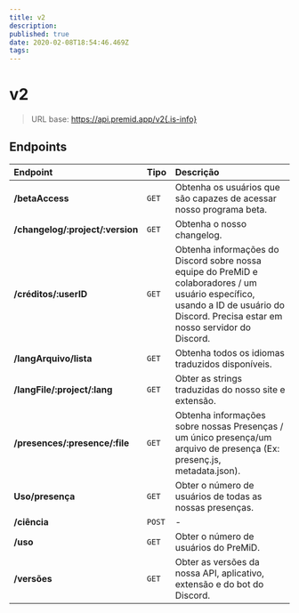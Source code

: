 ```yaml
---
title: v2
description:
published: true
date: 2020-02-08T18:54:46.469Z
tags:
---
```


# v2

> URL base: https://api.premid.app/v2{.is-info}


## Endpoints

<table>
  <thead>
    <tr>
      <th style="text-align:left">Endpoint</th>
      <th style="text-align:left">Tipo</th>
      <th style="text-align:left">Descrição</th>
    </tr>
  </thead>
  <tbody>
    <tr>
      <td style="text-align:left"><b>/betaAccess</b>
      </td>
      <td style="text-align:left"><code>GET</code></td>
      <td style="text-align:left">Obtenha os usuários que são capazes de acessar nosso programa beta.</td>
    </tr>
    <tr>
      <td style="text-align:left"><b>/changelog/:project/:version</b>
      </td>
      <td style="text-align:left"><code>GET</code></td>
      <td style="text-align:left">Obtenha o nosso changelog.</td>
    </tr>
    <tr>
      <td style="text-align:left"><b>/créditos/:userID</b>
      </td>
      <td style="text-align:left"><code>GET</code></td>
      <td style="text-align:left">Obtenha informações do Discord sobre nossa equipe do PreMiD e colaboradores / um usuário específico, usando a ID de usuário do Discord. Precisa estar em nosso servidor do Discord.</td>
    </tr>
    <tr>
      <td style="text-align:left"><b>/langArquivo/lista</b>
      </td>
      <td style="text-align:left"><code>GET</code></td>
      <td style="text-align:left">Obtenha todos os idiomas traduzidos disponíveis.</td>
    </tr>
    <tr>
      <td style="text-align:left"><b>/langFile/:project/:lang</b>
      </td>
      <td style="text-align:left"><code>GET</code></td>
      <td style="text-align:left">Obter as strings traduzidas do nosso site e extensão.</td>
    </tr>
    <tr>
      <td style="text-align:left"><b>/presences/:presence/:file</b>
      </td>
      <td style="text-align:left"><code>GET</code></td>
      <td style="text-align:left">Obtenha informações sobre nossas Presenças / um único presença/um arquivo de presença (Ex: presenç.js, metadata.json).</td>
    </tr>
    <tr>
      <td style="text-align:left"><b>Uso/presença</b>
      </td>
      <td style="text-align:left"><code>GET</code></td>
      <td style="text-align:left">Obter o número de usuários de todas as nossas presenças.</td>
    </tr>
    <tr>
      <td style="text-align:left"><b>/ciência</b>
      </td>
      <td style="text-align:left"><code>POST</code></td>
      <td style="text-align:left">-</td>
    </tr>
    <tr>
      <td style="text-align:left"><b>/uso</b>
      </td>
      <td style="text-align:left"><code>GET</code></td>
      <td style="text-align:left">Obter o número de usuários do PreMiD.</td>
    </tr>
    <tr>
      <td style="text-align:left"><b>/versões</b>
      </td>
      <td style="text-align:left"><code>GET</code></td>
      <td style="text-align:left">Obter as versões da nossa API, aplicativo, extensão e do bot do Discord.</td>
    </tr>
  </tbody>
</table>

